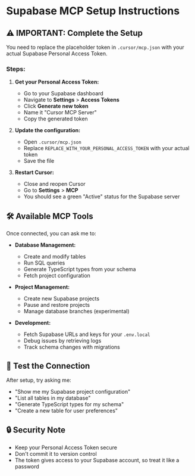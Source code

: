 # Supabase MCP Setup Instructions

## ⚠️ IMPORTANT: Complete the Setup

You need to replace the placeholder token in `.cursor/mcp.json` with your actual Supabase Personal Access Token.

### Steps:

1. **Get your Personal Access Token:**
   - Go to your Supabase dashboard
   - Navigate to **Settings** > **Access Tokens**
   - Click **Generate new token**
   - Name it "Cursor MCP Server"
   - Copy the generated token

2. **Update the configuration:**
   - Open `.cursor/mcp.json`
   - Replace `REPLACE_WITH_YOUR_PERSONAL_ACCESS_TOKEN` with your actual token
   - Save the file

3. **Restart Cursor:**
   - Close and reopen Cursor
   - Go to **Settings** > **MCP**
   - You should see a green "Active" status for the Supabase server

## 🛠️ Available MCP Tools

Once connected, you can ask me to:

- **Database Management:**
  - Create and modify tables
  - Run SQL queries
  - Generate TypeScript types from your schema
  - Fetch project configuration

- **Project Management:**
  - Create new Supabase projects
  - Pause and restore projects
  - Manage database branches (experimental)

- **Development:**
  - Fetch Supabase URLs and keys for your `.env.local`
  - Debug issues by retrieving logs
  - Track schema changes with migrations

## 🧪 Test the Connection

After setup, try asking me:
- "Show me my Supabase project configuration"
- "List all tables in my database"
- "Generate TypeScript types for my schema"
- "Create a new table for user preferences"

## 🔒 Security Note

- Keep your Personal Access Token secure
- Don't commit it to version control
- The token gives access to your Supabase account, so treat it like a password 